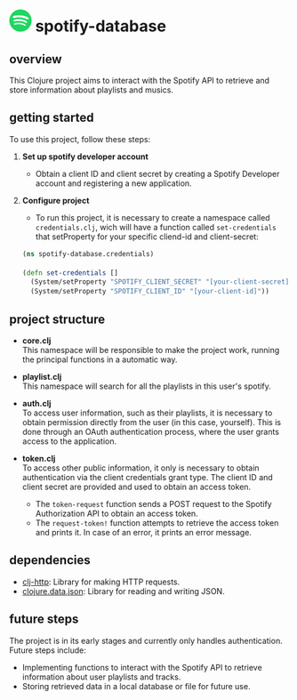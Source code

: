 # <img src="image.png" alt="Texto alternativo" width="40" /> spotify-database 

## overview

This Clojure project aims to interact with the Spotify API to retrieve and store information about playlists and musics.

## getting started

To use this project, follow these steps:

1. **Set up spotify developer account**
   - Obtain a client ID and client secret by creating a Spotify Developer account and registering a new application.

2. **Configure project**
   - To run this project, it is necessary to create a namespace called `credentials.clj`, wich will have a function called `set-credentials` that setProperty for your specific cliend-id and client-secret:
    ```clojure
    (ns spotify-database.credentials)

    (defn set-credentials []
      (System/setProperty "SPOTIFY_CLIENT_SECRET" "[your-client-secret]")
      (System/setProperty "SPOTIFY_CLIENT_ID" "[your-client-id]"))
    ```

## project structure
- **core.clj**  
  This namespace will be responsible to make the project work, running the principal functions in a automatic way.

- **playlist.clj**  
  This namespace will search for all the playlists in this user's spotify.
  
- **auth.clj**  
  To access user information, such as their playlists, it is necessary to obtain permission directly from the user (in this case, yourself). This is done through an OAuth authentication process, where the user grants access to the application.

- **token.clj**  
  To access other public information, it only is necessary to obtain authentication via the client credentials grant type. The client ID and client secret are provided and used to obtain an access token.

  - The `token-request` function sends a POST request to the Spotify Authorization API to obtain an access token.
  - The `request-token!` function attempts to retrieve the access token and prints it. In case of an error, it prints an error message.

## dependencies

- [clj-http](https://github.com/dakrone/clj-http): Library for making HTTP requests.
- [clojure.data.json](https://github.com/clojure/data.json): Library for reading and writing JSON.

## future steps

The project is in its early stages and currently only handles authentication. Future steps include:

- Implementing functions to interact with the Spotify API to retrieve information about user playlists and tracks.
- Storing retrieved data in a local database or file for future use.
